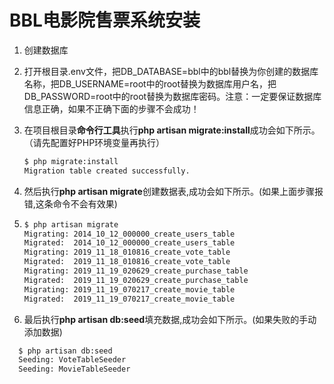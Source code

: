 # BBL电影院售票系统安装

1. 创建数据库

2. 打开根目录.env文件，把DB_DATABASE=bbl中的bbl替换为你创建的数据库名称，把DB_USERNAME=root中的root替换为数据库用户名，把DB_PASSWORD=root中的root替换为数据库密码。注意：一定要保证数据库信息正确，如果不正确下面的步骤不会成功！

3. 在项目根目录**命令行工具**执行**php artisan migrate:install**成功会如下所示。（请先配置好PHP环境变量再执行）

   ````bash
   $ php migrate:install
   Migration table created successfully.
   ````

4. 然后执行**php artisan migrate**创建数据表,成功会如下所示。(如果上面步骤报错,这条命令不会有效果)

5. ````bash
   $ php artisan migrate
   Migrating: 2014_10_12_000000_create_users_table
   Migrated:  2014_10_12_000000_create_users_table
   Migrating: 2019_11_18_010816_create_vote_table
   Migrated:  2019_11_18_010816_create_vote_table
   Migrating: 2019_11_19_020629_create_purchase_table
   Migrated:  2019_11_19_020629_create_purchase_table
   Migrating: 2019_11_19_070217_create_movie_table
   Migrated:  2019_11_19_070217_create_movie_table
   ````

6. 最后执行**php artisan db:seed**填充数据,成功会如下所示。(如果失败的手动添加数据)

 ````bash
   $ php artisan db:seed 
   Seeding: VoteTableSeeder
   Seeding: MovieTableSeeder
 ````
